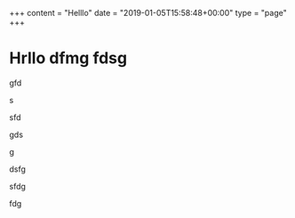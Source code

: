 +++
content = "Helllo"
date = "2019-01-05T15:58:48+00:00"
type = "page"
+++
# Hrllo dfmg fdsg 

gfd

s

sfd

gds

g

dsfg

sfdg

fdg